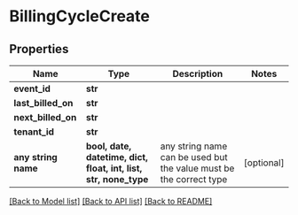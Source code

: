 # BillingCycleCreate


## Properties
Name | Type | Description | Notes
------------ | ------------- | ------------- | -------------
**event_id** | **str** |  | 
**last_billed_on** | **str** |  | 
**next_billed_on** | **str** |  | 
**tenant_id** | **str** |  | 
**any string name** | **bool, date, datetime, dict, float, int, list, str, none_type** | any string name can be used but the value must be the correct type | [optional]

[[Back to Model list]](../README.md#documentation-for-models) [[Back to API list]](../README.md#documentation-for-api-endpoints) [[Back to README]](../README.md)


